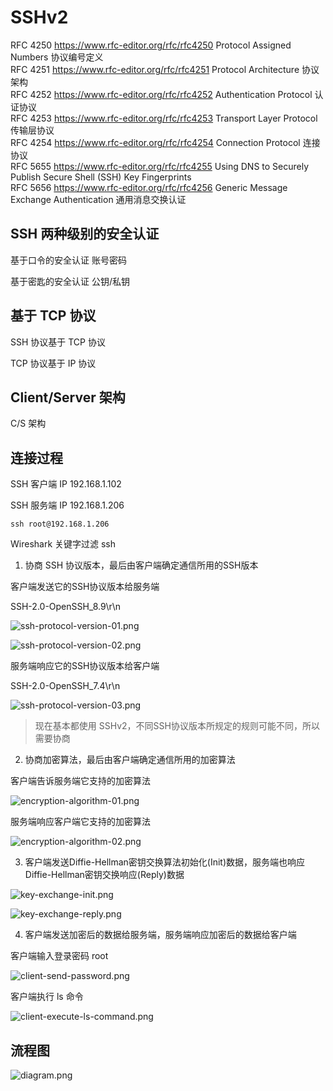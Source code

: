 # SSHv2

RFC 4250 https://www.rfc-editor.org/rfc/rfc4250 Protocol Assigned Numbers               协议编号定义  
RFC 4251 https://www.rfc-editor.org/rfc/rfc4251 Protocol Architecture                   协议架构  
RFC 4252 https://www.rfc-editor.org/rfc/rfc4252 Authentication Protocol                 认证协议    
RFC 4253 https://www.rfc-editor.org/rfc/rfc4253 Transport Layer Protocol                传输层协议    
RFC 4254 https://www.rfc-editor.org/rfc/rfc4254 Connection Protocol                     连接协议    
RFC 5655 https://www.rfc-editor.org/rfc/rfc4255 Using DNS to Securely Publish Secure Shell (SSH) Key Fingerprints  
RFC 5656 https://www.rfc-editor.org/rfc/rfc4256 Generic Message Exchange Authentication 通用消息交换认证  

## SSH 两种级别的安全认证

基于口令的安全认证 账号密码

基于密匙的安全认证 公钥/私钥

## 基于 TCP 协议

SSH 协议基于 TCP 协议 

TCP 协议基于 IP 协议

## Client/Server 架构

C/S 架构

## 连接过程

SSH 客户端 IP 192.168.1.102 

SSH 服务端 IP 192.168.1.206

`ssh root@192.168.1.206`

Wireshark 关键字过滤 ssh

1. 协商 SSH 协议版本，最后由客户端确定通信所用的SSH版本

客户端发送它的SSH协议版本给服务端

SSH-2.0-OpenSSH_8.9\r\n

![ssh-protocol-version-01.png](SSHv2/ssh-protocol-version-01.png)

![ssh-protocol-version-02.png](SSHv2/ssh-protocol-version-02.png)

服务端响应它的SSH协议版本给客户端

SSH-2.0-OpenSSH_7.4\r\n

![ssh-protocol-version-03.png](SSHv2/ssh-protocol-version-03.png)

> 现在基本都使用 SSHv2，不同SSH协议版本所规定的规则可能不同，所以需要协商

2. 协商加密算法，最后由客户端确定通信所用的加密算法

客户端告诉服务端它支持的加密算法

![encryption-algorithm-01.png](SSHv2/encryption-algorithm-01.png)

服务端响应客户端它支持的加密算法

![encryption-algorithm-02.png](SSHv2/encryption-algorithm-02.png)

3. 客户端发送Diffie-Hellman密钥交换算法初始化(Init)数据，服务端也响应Diffie-Hellman密钥交换响应(Reply)数据

![key-exchange-init.png](SSHv2/key-exchange-init.png)

![key-exchange-reply.png](SSHv2/key-exchange-reply.png)

4. 客户端发送加密后的数据给服务端，服务端响应加密后的数据给客户端 

客户端输入登录密码 root 

![client-send-password.png](SSHv2/client-send-password.png)

客户端执行 ls 命令

![client-execute-ls-command.png](SSHv2/client-execute-ls-command.png)

## 流程图

![diagram.png](SSHv2/diagram.png)




